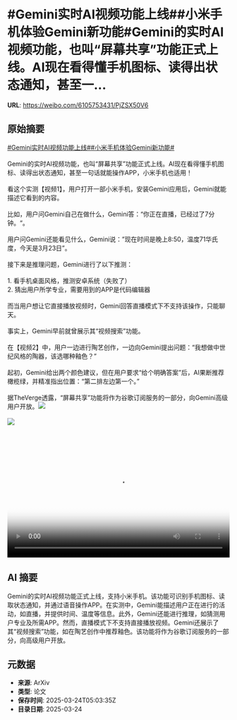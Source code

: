 # #Gemini实时AI视频功能上线##小米手机体验Gemini新功能#Gemini的实时AI视频功能，也叫“屏幕共享”功能正式上线。AI现在看得懂手机图标、读得出状态通知，甚至一...

**URL**: https://weibo.com/6105753431/PjZSX50V6

## 原始摘要

<a href="https://m.weibo.cn/search?containerid=231522type%3D1%26t%3D10%26q%3D%23Gemini%E5%AE%9E%E6%97%B6AI%E8%A7%86%E9%A2%91%E5%8A%9F%E8%83%BD%E4%B8%8A%E7%BA%BF%23&amp;extparam=%23Gemini%E5%AE%9E%E6%97%B6AI%E8%A7%86%E9%A2%91%E5%8A%9F%E8%83%BD%E4%B8%8A%E7%BA%BF%23" data-hide=""><span class="surl-text">#Gemini实时AI视频功能上线#</span></a><a href="https://m.weibo.cn/search?containerid=231522type%3D1%26t%3D10%26q%3D%23%E5%B0%8F%E7%B1%B3%E6%89%8B%E6%9C%BA%E4%BD%93%E9%AA%8CGemini%E6%96%B0%E5%8A%9F%E8%83%BD%23&amp;extparam=%23%E5%B0%8F%E7%B1%B3%E6%89%8B%E6%9C%BA%E4%BD%93%E9%AA%8CGemini%E6%96%B0%E5%8A%9F%E8%83%BD%23" data-hide=""><span class="surl-text">#小米手机体验Gemini新功能#</span></a><br><br>Gemini的实时AI视频功能，也叫“屏幕共享”功能正式上线。AI现在看得懂手机图标、读得出状态通知，甚至一句话就能操作APP，小米手机也适用！<br><br>看这个实测【视频1】，用户打开一部小米手机，安装Gemini应用后，Gemini就能描述它看到的内容。<br><br>比如，用户问Gemini自己在做什么，Gemini答：“你正在直播，已经过了7分钟。“。<br><br>用户问Gemini还能看见什么，Gemini说：”现在时间是晚上8:50，温度71华氏度，今天是3月23日”。<br><br>接下来是推理问题，Gemini进行了以下推测：<br><br>1. 看手机桌面风格，推测安卓系统（失败了）<br>2. 猜出用户所学专业，需要用到的APP是代码编辑器<br><br>而当用户想让它直接播放视频时，Gemini回答直播模式下不支持该操作，只能聊天。<br><br>事实上，Gemini早前就曾展示其“视频搜索”功能。<br><br>在【视频2】中，用户一边进行陶艺创作，一边向Gemini提出问题：“我想做中世纪风格的陶器，该选哪种釉色？”<br><br>起初，Gemini给出两个颜色建议，但在用户要求“给个明确答案”后，AI果断推荐橄榄绿，并精准指出位置：“第二排左边第一个。”<br><br>据TheVerge透露，“屏幕共享”功能将作为谷歌订阅服务的一部分，向Gemini高级用户开放。<img style="" src="https://tvax1.sinaimg.cn/large/006Fd7o3ly1hzrttnmin0j30k0182dho.jpg" referrerpolicy="no-referrer"><br><br><img style="" src="https://tvax4.sinaimg.cn/large/006Fd7o3ly1hzrttrxzjnj30zk0k0aa0.jpg" referrerpolicy="no-referrer"><br><br><br clear="both"><div style="clear: both"></div><video controls="controls" poster="https://tvax1.sinaimg.cn/orj480/006Fd7o3ly1hzrttnqdp8j30k0182dho.jpg" style="width: 100%"><source src="https://f.video.weibocdn.com/o0/m4N4QYk8lx08mV5mxxgY01041200faGd0E010.mp4?label=mp4_720p&amp;template=720x1586.24.0&amp;ori=0&amp;ps=1CwnkDw1GXwCQx&amp;Expires=1742796171&amp;ssig=Ozyao2c6Zo&amp;KID=unistore,video"><source src="https://f.video.weibocdn.com/o0/KPZjOKLKlx08mV5lTPcQ010412008mU60E010.mp4?label=mp4_hd&amp;template=540x1188.24.0&amp;ori=0&amp;ps=1CwnkDw1GXwCQx&amp;Expires=1742796171&amp;ssig=2iT%2B%2FXNU4J&amp;KID=unistore,video"><source src="https://f.video.weibocdn.com/o0/lUpuNiIAlx08mV5lZoje010412004L2k0E010.mp4?label=mp4_ld&amp;template=360x792.24.0&amp;ori=0&amp;ps=1CwnkDw1GXwCQx&amp;Expires=1742796171&amp;ssig=sJ%2Bco8tJh6&amp;KID=unistore,video"><p>视频无法显示，请前往<a href="https://video.weibo.com/show?fid=1034%3A5147659942690894" target="_blank" rel="noopener noreferrer">微博视频</a>观看。</p></video>

## AI 摘要

Gemini的实时AI视频功能正式上线，支持小米手机。该功能可识别手机图标、读取状态通知，并通过语音操作APP。在实测中，Gemini能描述用户正在进行的活动，如直播，并提供时间、温度等信息。此外，Gemini还能进行推理，如猜测用户专业及所需APP。然而，直播模式下不支持直接播放视频。Gemini还展示了其“视频搜索”功能，如在陶艺创作中推荐釉色。该功能将作为谷歌订阅服务的一部分，向高级用户开放。

## 元数据

- **来源**: ArXiv
- **类型**: 论文
- **保存时间**: 2025-03-24T05:03:35Z
- **目录日期**: 2025-03-24
